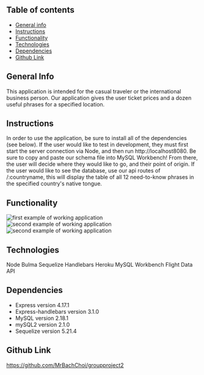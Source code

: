 ## Table of contents

- [General info](#general-info)
- [Instructions](#instructions)
- [Functionality](#functionality)
- [Technologies](#technologies)
- [Dependencies](#dependencies)
- [Github Link](#github-link)

## General Info

This application is intended for the casual traveler or the international business person. Our application gives the user ticket prices and a dozen useful phrases for a specified location.

## Instructions

In order to use the application, be sure to install all of the dependencies (see below). If the user would like to test in development, they must first start the server connection via Node, and then run http://localhost8080. Be sure to copy and paste our schema file into MySQL Workbench! From there, the user will decide where they would like to go, and their point of origin. If the user would like to see the database, use our api routes of /:countryname, this will display the table of all 12 need-to-know phrases in the specified country's native tongue.

## Functionality

![first example of working application](https://github.com/brer4449/homework9/blob/master/img/lang1.png)
![second example of working application](https://github.com/brer4449/homework9/blob/master/img/lang2.png)
![second example of working application](https://github.com/brer4449/homework9/blob/master/img/lang3.png)

## Technologies

Node
Bulma
Sequelize
Handlebars
Heroku
MySQL Workbench
Flight Data API

## Dependencies

- Express version 4.17.1
- Express-handlebars version 3.1.0
- MySQL version 2.18.1
- mySQL2 version 2.1.0
- Sequelize version 5.21.4

## Github Link

https://github.com/MrBachChoi/groupproject2
